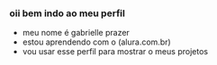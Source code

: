 ### oii bem indo ao meu perfil 

 - meu nome é gabrielle prazer 
 - estou aprendendo com o (alura.com.br)
 - vou usar esse perfil para mostrar o meus projetos 
